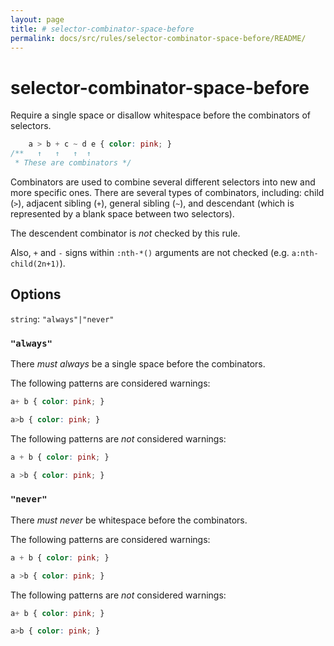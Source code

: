 ```yaml
---
layout: page
title: # selector-combinator-space-before
permalink: docs/src/rules/selector-combinator-space-before/README/
---
```


# selector-combinator-space-before

Require a single space or disallow whitespace before the combinators of selectors.

```css
    a > b + c ~ d e { color: pink; }
/**   ↑   ↑   ↑  ↑
 * These are combinators */
```

Combinators are used to combine several different selectors into new and more specific ones. There are several types of combinators, including: child (`>`), adjacent sibling (`+`), general sibling (`~`), and descendant (which is represented by a blank space between two selectors).

The descendent combinator is *not* checked by this rule.

Also, `+` and `-` signs within `:nth-*()` arguments are not checked (e.g. `a:nth-child(2n+1)`).

## Options

`string`: `"always"|"never"`

### `"always"`

There *must always* be a single space before the combinators.

The following patterns are considered warnings:

```css
a+ b { color: pink; }
```

```css
a>b { color: pink; }
```

The following patterns are *not* considered warnings:

```css
a + b { color: pink; }
```

```css
a >b { color: pink; }
```

### `"never"`

There *must never* be whitespace before the combinators.

The following patterns are considered warnings:

```css
a + b { color: pink; }
```

```css
a >b { color: pink; }
```

The following patterns are *not* considered warnings:

```css
a+ b { color: pink; }
```

```css
a>b { color: pink; }
```
